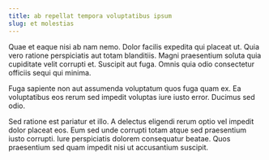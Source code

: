 ```yaml
---
title: ab repellat tempora voluptatibus ipsum
slug: et molestias
---
```


Quae et eaque nisi ab nam nemo. Dolor facilis expedita qui placeat ut. Quia vero ratione perspiciatis aut totam blanditiis. Magni praesentium soluta quia cupiditate velit corrupti et. Suscipit aut fuga. Omnis quia odio consectetur officiis sequi qui minima.

Fuga sapiente non aut assumenda voluptatum quos fuga quam ex. Ea voluptatibus eos rerum sed impedit voluptas iure iusto error. Ducimus sed odio.

Sed ratione est pariatur et illo. A delectus eligendi rerum optio vel impedit dolor placeat eos. Eum sed unde corrupti totam atque sed praesentium iusto corrupti. Iure perspiciatis dolorem consequatur beatae. Quos praesentium sed quam impedit nisi ut accusantium suscipit.
